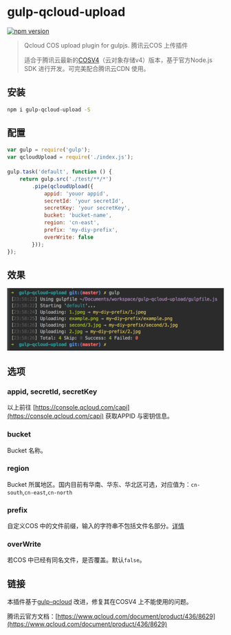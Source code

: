 # gulp-qcloud-upload

[![npm version](https://badge.fury.io/js/gulp-qcloud-upload.svg)](https://www.npmjs.com/package/gulp-qcloud-upload)

> Qcloud COS upload plugin for gulpjs. 腾讯云COS 上传插件
> 
> 适合于腾讯云最新的[COSV4](https://console.qcloud.com/cos4)（云对象存储v4）版本，基于官方Node.js SDK 进行开发。可完美配合腾讯云CDN 使用。

## 安装

```bash
npm i gulp-qcloud-upload -S
```

## 配置

```javascript
var gulp = require('gulp');
var qcloudUpload = require('./index.js');

gulp.task('default', function () {
    return gulp.src('./test/**/*')
        .pipe(qcloudUpload({
            appid: 'youor appid',
            secretId: 'your secretId',
            secretKey: 'your secretKey',
            bucket: 'bucket-name',
            region: 'cn-east',
            prefix: 'my-diy-prefix',
            overWrite: false
        }));
});
```
## 效果

![效果](./test/example.png)

## 选项

### appid, secretId, secretKey

以上前往 [https://console.qcloud.com/capi](https://console.qcloud.com/capi) 获取APPID 与密钥信息。

### bucket

Bucket 名称。

### region

Bucket 所属地区。国内目前有华南、华东、华北区可选，对应值为：`cn-south`,`cn-east`,`cn-north`

### prefix

自定义COS 中的文件前缀，输入的字符串不包括文件名部分。[详情](https://www.qcloud.com/document/product/436/6237 )

### overWrite

若COS 中已经有同名文件，是否覆盖。默认`false`。

## 链接

本插件基于[gulp-qcloud](https://www.npmjs.com/package/gulp-qcloud) 改进，修复其在COSV4 上不能使用的问题。

腾讯云官方文档：[https://www.qcloud.com/document/product/436/8629](https://www.qcloud.com/document/product/436/8629)
